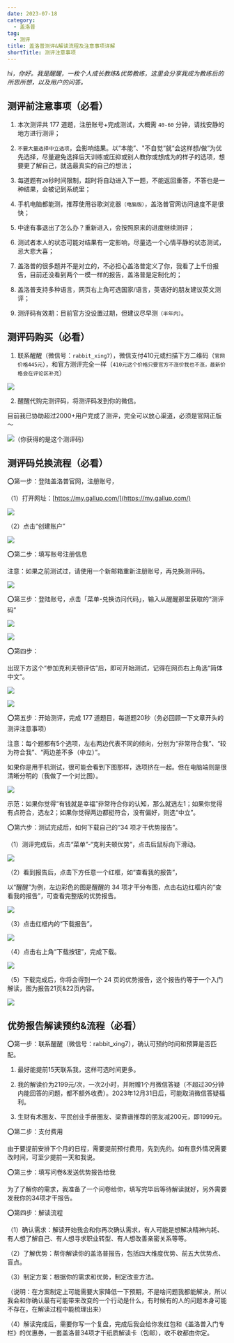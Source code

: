 ```yaml
---
date: 2023-07-18
category:
  - 盖洛普
tag:
  - 测评
title: 盖洛普测评&解读流程及注意事项详解
shortTitle: 测评注意事项
---
```


*hi，你好。我是醒醒，一枚个人成长教练&优势教练，这里会分享我成为教练后的所思所想，以及用户的问答。*

## 测评前注意事项（必看）

1. 本次测评共 177 道题，注册账号+完成测试，大概需 `40-60` 分钟，请找安静的地方进行测评；

2. `不要大量选择中立选项`，会影响结果。以“本能”、"不自觉“就“会这样想/做”为优先选择，尽量避免选择后天训练或压抑或别人教你或想成为的样子的选项，想要更了解自己，就选最真实的自己的想法；

3. 每道题有`20`秒时间限制，超时将自动进入下一题，不能返回重答，不答也是一种结果，会被记到系统里；

4. 手机电脑都能测，推荐使用谷歌浏览器`（电脑版）`，盖洛普官网访问速度不是很快；

5. 中途有事退出了怎么办？重新进入，会按照原来的进度继续测评；

6. 测试者本人的状态可能对结果有一定影响，尽量选一个心情平静的状态测试，忌大悲大喜；

7. 盖洛普的很多题并不是对立的，不必担心盖洛普定义了你，我看了上千份报告，目前还没看到两个一模一样的报告，盖洛普是定制化的；

8. 盖洛普支持多种语言，网页右上角可选国家/语言，英语好的朋友建议英文测评；

9. 测评码有效期：目前官方没设置过期，但建议尽早测`（半年内）`。



## 测评码购买（必看）

1. 联系醒醒（微信号：`rabbit_xing7`），微信支付410元或扫描下方二维码（`官网价格445元`），和官方测评完全一样（`410元这个价格只要官方不涨价我也不涨，最新价格会在评论区补充`）

![](http://s9o9530zx.hd-bkt.clouddn.com/gallup/evaluation-0.png)

2. 醒醒代购完测评码，将测评码发到你的微信。

目前我已协助超过2000+用户完成了测评，完全可以放心渠道，必须是官网正版～

![（你获得的是这个测评码）](http://s9o9530zx.hd-bkt.clouddn.com/gallup/evaluation-1.png)

## 测评码兑换流程（必看）
⭕️第一步：登陆盖洛普官网，注册账号，

（1）打开网址：[https://my.gallup.com/](https://my.gallup.com/)

![](http://s9o9530zx.hd-bkt.clouddn.com/gallup/evaluation-2.png)

（2）点击“创建账户”

![](http://s9o9530zx.hd-bkt.clouddn.com/gallup/evaluation-3.png)

⭕️第二步：填写账号注册信息

注意：如果之前测试过，请使用一个新邮箱重新注册账号，再兑换测评码。

![](http://s9o9530zx.hd-bkt.clouddn.com/gallup/evaluation-4.png)

⭕️第三步：登陆账号，点击「菜单-兑换访问代码」，输入从醒醒那里获取的“测评码”

![](http://s9o9530zx.hd-bkt.clouddn.com/gallup/evaluation-5.png)

![](http://s9o9530zx.hd-bkt.clouddn.com/gallup/evaluation-6.png)

⭕️第四步：

出现下方这个“参加克利夫顿评估”后，即可开始测试，记得在网页右上角选“简体中文”。

![](http://s9o9530zx.hd-bkt.clouddn.com/gallup/evaluation-7.png)

![](http://s9o9530zx.hd-bkt.clouddn.com/gallup/evaluation-8.png)

⭕️第五步：开始测评，完成 177 道题目，每道题20秒（务必回顾一下文章开头的测评注意事项）

注意：每个题都有5个选项，左右两边代表不同的倾向，分别为“非常符合我”、“较为符合我”、“两边差不多（中立）”。

如果你是用手机测试，很可能会看到下图那样，选项挤在一起。但在电脑端则是很清晰分明的（我做了一个对比图）。

![](http://s9o9530zx.hd-bkt.clouddn.com/gallup/evaluation-9.png)

示范：如果你觉得“有钱就是幸福”非常符合你的认知，那么就选左1；如果你觉得有点符合，选左2；如果你觉得两边都挺符合，没有偏好，则选“中立”。

⭕️第六步：测试完成后，如何下载自己的“34 项才干优势报告”。

（1）测评完成后，点击“菜单”-“克利夫顿优势”，点击后鼠标向下滑动。

![](http://s9o9530zx.hd-bkt.clouddn.com/gallup/evaluation-10.png)        

（2）看到报告后，点击下方任意一个红框，如“查看我的报告”，

以“醒醒”为例，左边彩色的图是醒醒的 34 项才干分布图，点击右边红框内的“查看我的报告”，可查看完整版的优势报告。

![](http://s9o9530zx.hd-bkt.clouddn.com/gallup/evaluation-11.png)

（3）点击红框内的“下载报告”。

![](http://s9o9530zx.hd-bkt.clouddn.com/gallup/evaluation-12.png)   

（4）点击右上角“下载按钮”，完成下载。

![](http://s9o9530zx.hd-bkt.clouddn.com/gallup/evaluation-13.png)

（5）下载完成后，你将会得到一个 24 页的优势报告，这个报告约等于一个入门解读，图为报告21页&22页内容。

![](http://s9o9530zx.hd-bkt.clouddn.com/gallup/evaluation-14.png)

## 优势报告解读预约&流程（必看）

⭕️第一步：联系醒醒（微信号：rabbit_xing7），确认可预约时间和预算是否匹配。

1. 最好能提前15天联系我，这样可选时间更多。

2. 我的解读价为2199元/次，一次2小时，并附赠1个月微信答疑（不超过30分钟内能回答的问题，都不额外收费）。2023年12月31日后，可能取消微信答疑福利。

3. 生财有术圈友、平民创业手册圈友、梁靠谱推荐的朋友减200元，即1999元。

⭕️第二步：支付费用

由于要提前安排下个月的日程，需要提前预付费用，先到先约。如有意外情况需要改时间，可至少提前一天和我说。

⭕️第三步：填写问卷&发送优势报告给我

为了了解你的需求，我准备了一个问卷给你，填写完毕后等待解读就好，另外需要发我你的34项才干报告。

⭕️第四步：解读流程

（1）确认需求：解读开始我会和你再次确认需求，有人可能是想解决精神内耗、有人想了解自己、有人想寻求职业转型、有人想改善亲密关系等等。

（2）了解优势：帮你解读你的盖洛普报告，包括四大维度优势、前五大优势点、盲点。

（3）制定方案：根据你的需求和优势，制定改变方法。

（说明：在方案制定上可能需要大家降低一下预期，不是啥问题我都能解决，所以我会和你确认最有可能带来改变的一个行动是什么，有时候有的人的问题本身可能不存在，在解读过程中能梳理出来）

（4）解读完成后，需要你写一个复盘，完成后我会给你发红包和《盖洛普入门专栏》的优惠券，一套盖洛普34项才干纸质解读卡（包邮），收不收都由你定。